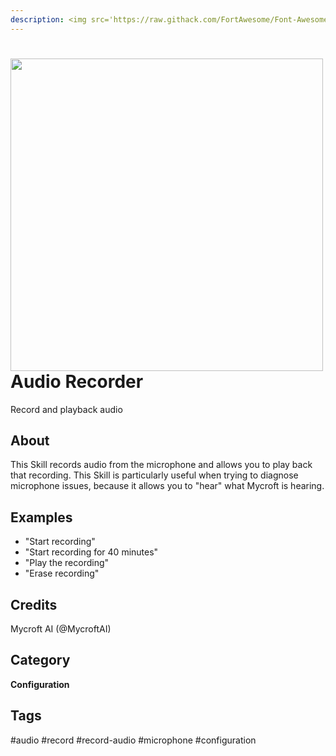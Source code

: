 ```yaml
---
description: <img src='https://raw.githack.com/FortAwesome/Font-Awesome/master/svgs/solid/microphone.svg' card_color='#22a7f0' width='50' height='50' style='vertical-align:bottom'/>test skill 
---
```

# <img src='https://raw.githack.com/FortAwesome/Font-Awesome/master/svgs/solid/microphone.svg' card_color='#22a7f0' width='500' height='500' style='vertical-align:bottom'/> Audio Recorder

Record and playback audio

## About
This Skill records audio from the microphone and allows you to play back that recording. This Skill is particularly useful when trying to diagnose microphone issues, because it allows you to "hear" what Mycroft is hearing.

## Examples
* "Start recording"
* "Start recording for 40 minutes"
* "Play the recording"
* "Erase recording"

## Credits
Mycroft AI (@MycroftAI)

## Category
**Configuration**

## Tags
#audio
#record
#record-audio
#microphone
#configuration